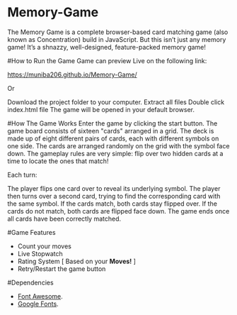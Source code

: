 # Memory-Game
The Memory Game is a complete browser-based card matching game (also known as Concentration) build in JavaScript. 
But this isn’t just any memory game! It’s a shnazzy, well-designed, feature-packed memory game!

#How to Run the Game
Game can preview Live on the following link:

https://muniba206.github.io/Memory-Game/

Or 

Download the project folder to your computer.
Extract all files
Double click index.html file 
The game will be opened in your default browser. 


#How The Game Works
Enter the game by clicking the start button.
The game board consists of sixteen "cards" arranged in a grid. 
The deck is made up of eight different pairs of cards, each with different symbols on one side.
The cards are arranged randomly on the grid with the symbol face down. 
The gameplay rules are very simple: flip over two hidden cards at a time to locate the ones that match!

Each turn:

The player flips one card over to reveal its underlying symbol.
The player then turns over a second card, trying to find the corresponding card with the same symbol.
If the cards match, both cards stay flipped over.
If the cards do not match, both cards are flipped face down.
The game ends once all cards have been correctly matched.

#Game Features 
- Count your moves
- Live Stopwatch
- Rating System [ Based on your **Moves!** ]
- Retry/Restart the game button

#Dependencies 
* [Font Awesome](https://use.fontawesome.com/releases/v5.0.8/js/fontawesome.js).
* [Google Fonts](https://fonts.googleapis.com/css?family=IBM+Plex+Mono).


